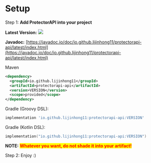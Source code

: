 # Setup

Step 1: **Add ProtectorAPI into your project**

**Latest Version:** ![](https://img.shields.io/maven-central/v/io.github.lijinhong11/protectorapi-api?label=%20)

**Javadoc:** [https://javadoc.io/doc/io.github.lijinhong11/protectorapi-api/latest/index.html](https://javadoc.io/doc/io.github.lijinhong11/protectorapi-api/latest/index.html)

Maven

```xml
<dependency>
  <groupId>io.github.lijinhong11</groupId>
  <artifactId>protectorapi-api</artifactId>
  <version>VERSION</version>
  <scope>provided</scope>
</dependency>
```

Gradle (Groovy DSL):

```gradle
implementation 'io.github.lijinhong11:protectorapi-api:VERSION'
```

Gradle (Kotlin DSL):

```kts
implementation("io.github.lijinhong11:protectorapi-api:VERSION")
```

**NOTE:** <mark style="color:red;">**Whatever you want, do not shade it into your artifact!**</mark>

Step 2: Enjoy :)
